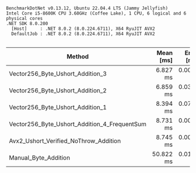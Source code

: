 ```

BenchmarkDotNet v0.13.12, Ubuntu 22.04.4 LTS (Jammy Jellyfish)
Intel Core i5-8600K CPU 3.60GHz (Coffee Lake), 1 CPU, 6 logical and 6 physical cores
.NET SDK 8.0.200
  [Host]     : .NET 8.0.2 (8.0.224.6711), X64 RyuJIT AVX2
  DefaultJob : .NET 8.0.2 (8.0.224.6711), X64 RyuJIT AVX2


```
| Method                                       | Mean [ms] | Error [ms] | StdDev [ms] | Allocated [B] |
|--------------------------------------------- |----------:|-----------:|------------:|--------------:|
| Vector256_Byte_Ushort_Addition_3             |  6.827 ms |  0.0025 ms |   0.0019 ms |           6 B |
| Vector256_Byte_Ushort_Addition_2             |  6.859 ms |  0.0352 ms |   0.0329 ms |           6 B |
| Vector256_Byte_Ushort_Addition_1             |  8.394 ms |  0.0729 ms |   0.0609 ms |          12 B |
| Vector256_Byte_Ushort_Addition_4_FrequentSum |  8.731 ms |  0.0030 ms |   0.0026 ms |          12 B |
| Avx2_Ushort_Verified_NoThrow_Addition        |  8.745 ms |  0.0031 ms |   0.0026 ms |          12 B |
| Manual_Byte_Addition                         | 50.822 ms |  0.0199 ms |   0.0166 ms |          74 B |
